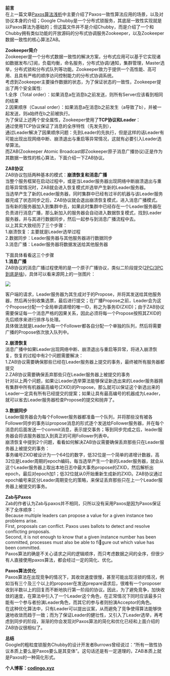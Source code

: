 ﻿**前言**  
在上一篇文章[Paxos算法浅析](https://my.oschina.net/OutOfMemory/blog/807634)中主要介绍了Paxos一致性算法应用的场景，以及对协议本身的介绍；Google Chubby是一个分布式锁服务，其底层一致性实现就是以Paxos算法为基础的；但这篇文件并不是介绍Chubby，而是介绍了一个和Chubby拥有类似功能的开放源码的分布式协调服务Zookeeper，以及Zookeeper数据一致性的核心算法ZAB。

**Zookeeper简介**  
Zookeeper是一个分布式数据一致性的解决方案，分布式应用可以基于它实现诸如数据发布/订阅，负载均衡，命名服务，分布式协调/通知，集群管理，Master选举，分布式锁和分布式队列等功能。Zookeeper致力于提供一个高性能、高可用、且具有严格的顺序访问控制能力的分布式协调系统。  
考虑到Zookeeper主要操作数据的状态，为了保证状态的一致性，Zookeeper提出了两个安全属性:  
1.全序（Total order）：如果消息a在消息b之前发送，则所有Server应该看到相同的结果  
2.因果顺序（Causal order）：如果消息a在消息b之前发生（a导致了b），并被一起发送，则a始终在b之前被执行。  
为了保证上述两个安全属性，Zookeeper使用了**TCP协议和Leader**：  
通过使用TCP协议保证了消息的全序特性（先发先到），  
通过Leader解决了因果顺序问题：先到Leader的先执行，但是这样的话Leader有可能出现出现网络中断、崩溃退出与重启等异常情况，这就有必要引入Leader选举算法。  
而ZAB(Zookeeper Atomic Broadcast即Zookeeper原子消息广播协议)正是作为其数据一致性的核心算法，下面介绍一下ZAB协议。

**ZAB协议**  
ZAB协议包括两种基本的模式：**崩溃恢复和消息广播**  
当整个服务框架在启动过程中，或是当Leader服务器出现网络中断崩溃退出与重启等异常情况时，ZAB就会进入恢复模式并选举产生新的Leader服务器。  
当选举产生了新的Leader服务器，同时集群中已经有过半的机器与该Leader服务器完成了状态同步之后，ZAB协议就会退出崩溃恢复模式，进入消息广播模式。  
当有新的服务器加入到集群中去，如果此时集群中已经存在一个Leader服务器在负责进行消息广播，那么新加入的服务器会自动进入数据恢复模式，找到Leader服务器，并与其进行数据同步，然后一起参与到消息广播流程中去。  
以上其实大致经历了三个步骤：  
1.崩溃恢复：主要就是Leader选举过程  
2.数据同步：Leader服务器与其他服务器进行数据同步  
3.消息广播：Leader服务器将数据发送给其他服务器

下面具体看看这三个步骤  
**1.消息广播**  
ZAB协议的消息广播过程使用的是一个原子广播协议，类似二阶段提交([2PC/3PC到底是啥](https://my.oschina.net/OutOfMemory/blog/801096))，具体可以看来源网上的一张图片：

![](https://static.oschina.net/uploads/space/2016/1227/153210_Y1rg_159239.jpg)

客户端的请求，Leader服务器为其生成对于的Propose，并将其发送给其他服务器，然后再分别收集选票，最后进行提交；在广播Propose之前，Leader会为这个Propose分配一个全局单调递增的唯一ID，称之为事务ID(ZXID)；由于ZAB协议需要保证每一个消息严格的因果关系，因此必须将每一个Propose按照其ZXID的先后顺序来进行排序与处理。  
具体做法就是Leader为每一个Follower都各自分配一个单独的队列，然后将需要广播的Propose依次放入队列中。

**2.崩溃恢复**  
消息广播中如果Leader出现网络中断、崩溃退出与重启等异常，将进入崩溃恢复，恢复的过程中有2个问题需要解决：  
1.ZAB协议需要确保那些已经在Leader服务器上提交的事务，最终被所有服务器都提交  
2.ZAB协议需要确保丢弃那些只在Leader服务器上被提交的事务  
针对以上两个问题，如果让Leader选举算法能够保证新选出来的Leader服务器拥有集群中所有机器最高编号(ZXID)的Propose，那么就可以保证这个新选出来的Leader一定具有所有已经提交的提案；如果让具有最高编号的机器成为Leader，就可以省去Leader服务器检查Propose的提交和抛弃了。

**3.数据同步**  
Leader服务器会为每个Follower服务器都准备一个队列，并将那些没有被各Follower同步的事务以propose消息的形式逐个发送给Follower服务器，并在每个消息的后面发送一个commit消息，表示提交事务；等到同步完成之后，leader服务器会将该服务器加入到真正的可用Follower列表中。  
崩溃恢复中提到2个问题，看看如何解决ZAB协议需要确保丢弃那些只在Leader服务器上被提交的事务：  
事务编号ZXID被设计为一个64位的数字，低32位是一个简单的递增计数器，高32位是Leader周期的epoch编码，每当选举产生一个新的Leader服务器，就会从这个Leader服务器上取出本地日志中最大事务propose的ZXID，然后解析出epoch，最后对epoch加1；低32位就从0开始重新生成新的ZXID。ZAB协议通过epoch编号来区分Leader周期变化的策略，来保证丢弃那些只在上一个Leader服务器上被提交的事务。

**Zab与Paxos**  
Zab的作者认为Zab与paxos并不相同，只所以没有采用Paxos是因为Paxos保证不了全序顺序：  
Because multiple leaders can propose a value for a given instance two problems arise.  
First, proposals can conflict. Paxos uses ballots to detect and resolve conflicting proposals.  
Second, it is not enough to know that a given instance number has been committed, processes must also be able to figure out which value has been committed.  
Paxos算法的确是不关心请求之间的逻辑顺序，而只考虑数据之间的全序，但很少有人直接使用paxos算法，都会经过一定的简化、优化。

**Paxos算法优化**  
Paxos算法在出现竞争的情况下，其收敛速度很慢，甚至可能出现活锁的情况，例如当有三个及三个以上的proposer在发送prepare请求后，很难有一个proposer收到半数以上的回复而不断地执行第一阶段的协议。因此，为了避免竞争，加快收敛的速度，在算法中引入了一个Leader这个角色，在正常情况下同时应该最多只能有一个参与者扮演Leader角色，而其它的参与者则扮演Acceptor的角色。  
在这种优化算法中，只有Leader可以提出议案，从而避免了竞争使得算法能够快速地收敛而趋于一致；而为了保证Leader的健壮性，又引入了Leader选举，再考虑到同步的阶段，渐渐的你会发现对Paxos算法的简化和优化已经和上面介绍的ZAB协议很相似了。

**总结**  
Google的粗粒度锁服务Chubby的设计开发者Burrows曾经说过：“所有一致性协议本质上要么是Paxos要么是其变体”。这句话还是有一定道理的，ZAB本质上就是Paxos的一种简化形式。

**个人博客：[codingo.xyz](http://codingo.xyz/)**